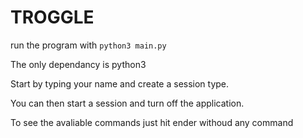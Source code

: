 # TROGGLE

run the program with 
`python3 main.py`

The only dependancy is python3

Start by typing your name and create a session type.

You can then start a session and turn off the application.

To see the avaliable commands just hit ender withoud any command
